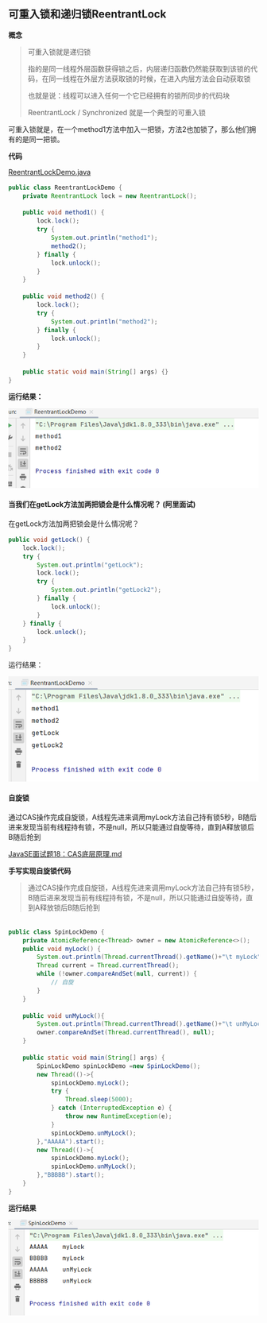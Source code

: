 ## 可重入锁和递归锁ReentrantLock

**概念**

> 可重入锁就是递归锁
> 
> 指的是同一线程外层函数获得锁之后，内层递归函数仍然能获取到该锁的代码，在同一线程在外层方法获取锁的时候，在进入内层方法会自动获取锁
> 
> 也就是说：线程可以进入任何一个它已经拥有的锁所同步的代码块
> 
> ReentrantLock / Synchronized 就是一个典型的可重入锁

可重入锁就是，在一个method1方法中加入一把锁，方法2也加锁了，那么他们拥有的是同一把锁。

**代码**

[ReentrantLockDemo.java](..%2F..%2Fsrc%2Fmain%2Fjava%2Fcom%2Fexample%2Fjavainterview%2FVersion02%2FReentrantLockDemo.java)

```java
public class ReentrantLockDemo {
    private ReentrantLock lock = new ReentrantLock();

    public void method1() {
        lock.lock();
        try {
            System.out.println("method1");
            method2();
        } finally {
            lock.unlock();
        }
    }

    public void method2() {
        lock.lock();
        try {
            System.out.println("method2");
        } finally {
            lock.unlock();
        }
    }

    public static void main(String[] args) {}
}
```

**运行结果：**

![img_22.png](Image2%2Fimg_22.png)


#### 当我们在getLock方法加两把锁会是什么情况呢？ (阿里面试)
在getLock方法加两把锁会是什么情况呢？

```java
public void getLock() {
    lock.lock();
    try {
        System.out.println("getLock");
        lock.lock();
        try {
            System.out.println("getLock2");
        } finally {
            lock.unlock();
        }
    } finally {
        lock.unlock();
    }
}
```

运行结果：

![img_23.png](Image2%2Fimg_23.png)


#### 自旋锁

通过CAS操作完成自旋锁，A线程先进来调用myLock方法自己持有锁5秒，B随后进来发现当前有线程持有锁，不是null，所以只能通过自旋等待，直到A释放锁后B随后抢到

[JavaSE面试题18：CAS底层原理.md](JavaSE%C3%E6%CA%D4%CC%E218%A3%BACAS%B5%D7%B2%E3%D4%AD%C0%ED.md)

**手写实现自旋锁代码**

> 通过CAS操作完成自旋锁，A线程先进来调用myLock方法自己持有锁5秒，B随后进来发现当前有线程持有锁，不是null，所以只能通过自旋等待，直到A释放锁后B随后抢到

```java

public class SpinLockDemo {
    private AtomicReference<Thread> owner = new AtomicReference<>();
    public void myLock() {
        System.out.println(Thread.currentThread().getName()+"\t myLock");
        Thread current = Thread.currentThread();
        while (!owner.compareAndSet(null, current)) {
            // 自旋
        }
    }

    public void unMyLock(){
        System.out.println(Thread.currentThread().getName()+"\t unMyLock");
        owner.compareAndSet(Thread.currentThread(), null);
    }

    public static void main(String[] args) {
        SpinLockDemo spinLockDemo =new SpinLockDemo();
        new Thread(()->{
            spinLockDemo.myLock();
            try {
                Thread.sleep(5000);
            } catch (InterruptedException e) {
                throw new RuntimeException(e);
            }
            spinLockDemo.unMyLock();
        },"AAAAA").start();
        new Thread(()->{
            spinLockDemo.myLock();
            spinLockDemo.unMyLock();
        },"BBBBB").start();
    }
}
```

**运行结果**

![img_24.png](Image2%2Fimg_24.png)
